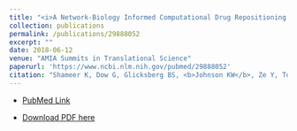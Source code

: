 ```yaml
---
title: "<i>A Network-Biology Informed Computational Drug Repositioning Strategy to Target Disease Risk Trajectories and Comorbidities of Peripheral Artery Disease</i>"
collection: publications
permalink: /publications/29888052
excerpt: "" 
date: 2018-06-12
venue: "AMIA Summits in Translational Science"
paperurl: 'https://www.ncbi.nlm.nih.gov/pubmed/29888052'
citation: "Shameer K, Dow G, Glicksberg BS, <b>Johnson KW</b>, Ze Y, Tomlinson MS, Readhead B, Dudley JT, Kullo IJ. AMIA Jt Summits Transl Sci Proc. 2018 May 18;2017:108-117. eCollection 2018. PubMed ID: 29888052"
---
```


* [PubMed Link](https://www.ncbi.nlm.nih.gov/pubmed/29888052)

* [Download PDF here](https://kippjohnson.com/files/29888052.pdf)

<script type='text/javascript' src='https://d1bxh8uas1mnw7.cloudfront.net/assets/embed.js'></script>
<div class='altmetric-embed' data-badge-type="medium-donut" data-pmid="29888052" data-hide-no-mentions="true" data-hide-less-than="1" class="altmetric-embed"></div>
